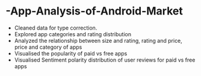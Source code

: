 # -App-Analysis-of-Android-Market
- Cleaned data for type correction.
- Explored app categories and rating distribution
- Analyzed the relationship between size and rating, rating and price, price and category of apps
- Visualised the popularity of paid vs free apps
- Visualised Sentiment polarity distribution of user reviews for paid vs free apps
